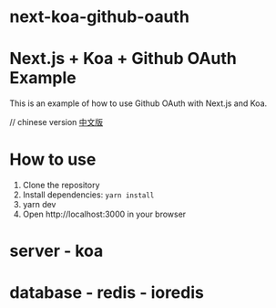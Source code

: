 # next-koa-github-oauth
# Next.js + Koa + Github OAuth Example

This is an example of how to use Github OAuth with Next.js and Koa.

// chinese version
<a href="./README_zh_CN.md">中文版</a>

# How to use

1. Clone the repository
2. Install dependencies: `yarn install`
3. yarn dev
4. Open http://localhost:3000 in your browser

# server - koa

# database - redis - ioredis
